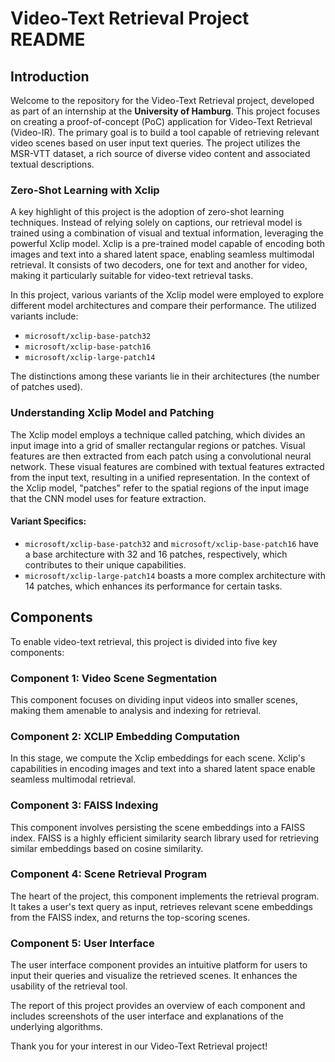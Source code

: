 # Video-Text Retrieval Project README

## Introduction

Welcome to the repository for the Video-Text Retrieval project, developed as part of an internship at the **University of Hamburg**. This project focuses on creating a proof-of-concept (PoC) application for Video-Text Retrieval (Video-IR). The primary goal is to build a tool capable of retrieving relevant video scenes based on user input text queries. The project utilizes the MSR-VTT dataset, a rich source of diverse video content and associated textual descriptions.

### Zero-Shot Learning with Xclip

A key highlight of this project is the adoption of zero-shot learning techniques. Instead of relying solely on captions, our retrieval model is trained using a combination of visual and textual information, leveraging the powerful Xclip model. Xclip is a pre-trained model capable of encoding both images and text into a shared latent space, enabling seamless multimodal retrieval. It consists of two decoders, one for text and another for video, making it particularly suitable for video-text retrieval tasks.

In this project, various variants of the Xclip model were employed to explore different model architectures and compare their performance. The utilized variants include:
- `microsoft/xclip-base-patch32`
- `microsoft/xclip-base-patch16`
- `microsoft/xclip-large-patch14`

The distinctions among these variants lie in their architectures (the number of patches used).

### Understanding Xclip Model and Patching

The Xclip model employs a technique called patching, which divides an input image into a grid of smaller rectangular regions or patches. Visual features are then extracted from each patch using a convolutional neural network. These visual features are combined with textual features extracted from the input text, resulting in a unified representation. In the context of the Xclip model, "patches" refer to the spatial regions of the input image that the CNN model uses for feature extraction.

#### Variant Specifics:
- `microsoft/xclip-base-patch32` and `microsoft/xclip-base-patch16` have a base architecture with 32 and 16 patches, respectively, which contributes to their unique capabilities.
- `microsoft/xclip-large-patch14` boasts a more complex architecture with 14 patches, which enhances its performance for certain tasks.

## Components

To enable video-text retrieval, this project is divided into five key components:

### Component 1: Video Scene Segmentation
This component focuses on dividing input videos into smaller scenes, making them amenable to analysis and indexing for retrieval.

### Component 2: XCLIP Embedding Computation
In this stage, we compute the Xclip embeddings for each scene. Xclip's capabilities in encoding images and text into a shared latent space enable seamless multimodal retrieval.

### Component 3: FAISS Indexing
This component involves persisting the scene embeddings into a FAISS index. FAISS is a highly efficient similarity search library used for retrieving similar embeddings based on cosine similarity.

### Component 4: Scene Retrieval Program
The heart of the project, this component implements the retrieval program. It takes a user's text query as input, retrieves relevant scene embeddings from the FAISS index, and returns the top-scoring scenes.

### Component 5: User Interface
The user interface component provides an intuitive platform for users to input their queries and visualize the retrieved scenes. It enhances the usability of the retrieval tool.

The report of this project provides an overview of each component and includes screenshots of the user interface and explanations of the underlying algorithms.

Thank you for your interest in our Video-Text Retrieval project!

